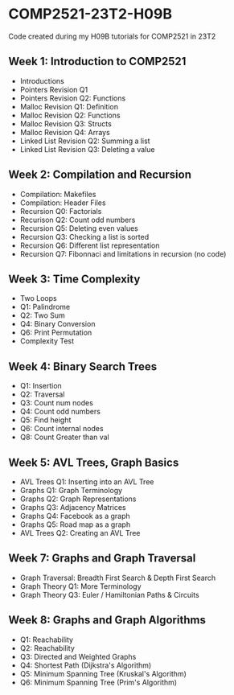# COMP2521-23T2-H09B

Code created during my H09B tutorials for COMP2521 in 23T2

## Week 1: Introduction to COMP2521

- Introductions
- Pointers Revision Q1
- Pointers Revision Q2: Functions
- Malloc Revision Q1: Definition
- Malloc Revision Q2: Functions
- Malloc Revision Q3: Structs
- Malloc Revision Q4: Arrays
- Linked List Revision Q2: Summing a list
- Linked List Revision Q3: Deleting a value

## Week 2: Compilation and Recursion

- Compilation: Makefiles
- Compilation: Header Files
- Recursion Q0: Factorials
- Recurison Q2: Count odd numbers
- Recursion Q5: Deleting even values
- Recursion Q3: Checking a list is sorted
- Recursion Q6: Different list representation
- Recursion Q7: Fibonnaci and limitations in recursion (no code)

## Week 3: Time Complexity

- Two Loops
- Q1: Palindrome
- Q2: Two Sum
- Q4: Binary Conversion
- Q6: Print Permutation
- Complexity Test

## Week 4: Binary Search Trees

- Q1: Insertion
- Q2: Traversal
- Q3: Count num nodes
- Q4: Count odd numbers
- Q5: Find height
- Q6: Count internal nodes
- Q8: Count Greater than val

## Week 5: AVL Trees, Graph Basics

- AVL Trees Q1: Inserting into an AVL Tree
- Graphs Q1: Graph Terminology
- Graphs Q2: Graph Representations
- Graphs Q3: Adjacency Matrices
- Graphs Q4: Facebook as a graph
- Graphs Q5: Road map as a graph
- AVL Trees Q2: Creating an AVL Tree

## Week 7: Graphs and Graph Traversal

- Graph Traversal: Breadth First Search & Depth First Search
- Graph Theory Q1: More Terminology
- Graph Theory Q3: Euler / Hamiltonian Paths & Circuits

## Week 8: Graphs and Graph Algorithms

- Q1: Reachability
- Q2: Reachability
- Q3: Directed and Weighted Graphs
- Q4: Shortest Path (Dijkstra's Algorithm)
- Q5: Minimum Spanning Tree (Kruskal's Algorithm)
- Q6: Minimum Spanning Tree (Prim's Algorithm)
